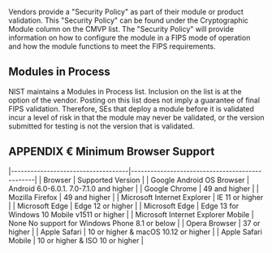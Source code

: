 Vendors provide a "Security Policy" as part of their module or product validation. This "Security Policy" can be found under the Cryptographic Module column on the CMVP list. The "Security Policy" will provide information on how to configure the module in a FIPS mode of operation and how the module functions to meet the FIPS requirements.

## **Modules in Process**

NIST maintains a Modules in Process list. Inclusion on the list is at the option of the vendor. Posting on this list does not imply a guarantee of final FIPS validation. Therefore, SEs that deploy a module before it is validated incur a level of risk in that the module may never be validated, or the version submitted for testing is not the version that is validated.

## **APPENDIX € Minimum Browser Support**

|------------------------------------|------------------------------------------------|
| Browser                            | Supported Version                              |
| Google Android OS Browser          | Android 6.0-6.0.1. 7.0-7.1.0 and higher        |
| Google Chrome                      | 49 and higher                                  |
| Mozilla Firefox                    | 49 and higher                                  |
| Microsoft Internet Explorer        | IE 11 or higher                                |
| Microsoft Edge                     | Edge 12 or higher                              |
| Microsoft Edge                     | Edge 13 for Windows 10 Mobile v1511 or higher  |
| Microsoft Internet Explorer Mobile | None No support for Windows Phone 8.1 or below |
| Opera Browser                      | 37 or higher                                   |
| Apple Safari                       | 10 or higher & macOS 10.12 or higher           |
| Apple Safari Mobile                | 10 or higher & ISO 10 or higher                |